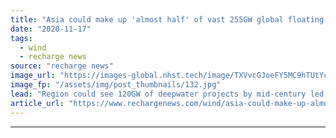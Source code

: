 ```yaml
---
title: "Asia could make up 'almost half' of vast 255GW global floating wind fleet by 2050"
date: "2020-11-17"
tags: 
  - wind
  - recharge news
source: "recharge news"
image_url: "https://images-global.nhst.tech/image/TXVvcGJoeFY5MC9hTUtYcGdJSnVLcTJZTEdLTTV5WXIvMkJQb3c3WXlnST0=/nhst/binary/c40119529b9e83fd3efcf9096f223c4f"
image_fp: "/assets/img/post_thumbnails/132.jpg"
lead: "Region could see 120GW of deepwater projects by mid-century led by growth off China, Japan, South Korea and Taiwan, DNV GL chief tells Recharge digital roundtable"
article_url: "https://www.rechargenews.com/wind/asia-could-make-up-almost-half-of-vast-255gw-global-floating-wind-fleet-by-2050/2-1-914224"
---
```


---
